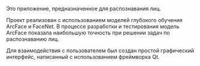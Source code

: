 Это приложение, предназначенное для распознавания лиц.

Проект реализован с использованием моделей глубокого обучения ArcFace и FaceNet. В процессе разработки и тестирования модель ArcFace показала наибольшую точность при решении задач по распознаванию лиц.

Для взаимодействия с пользователем был создан простой графический интерфейс, написанный с использованием фреймворка Qt.
